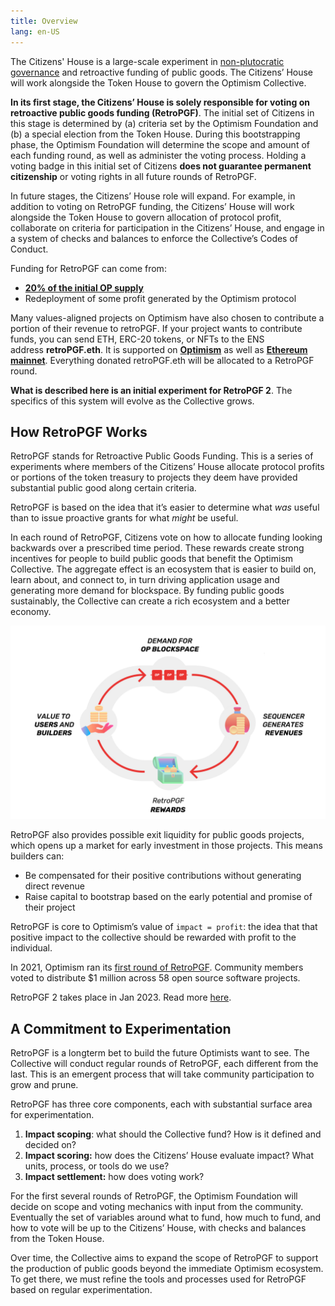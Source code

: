 ```yaml
---
title: Overview
lang: en-US
---
```


The Citizens' House is a large-scale experiment in [non-plutocratic governance](https://vitalik.ca/general/2021/08/16/voting3.html) and retroactive funding of public goods. 
The Citizens’ House will work alongside the Token House to govern the Optimism Collective. 

**In its first stage, the Citizens’ House is solely responsible for voting on retroactive public goods funding (RetroPGF)**. 
The initial set of Citizens in this stage is determined by (a) criteria set by the Optimism Foundation and (b) a special election from the Token House. 
During this bootstrapping phase, the Optimism Foundation will determine the scope and amount of each funding round, as well as administer the voting process. 
Holding a voting badge in this initial set of Citizens **does not guarantee permanent citizenship** or voting rights in all future rounds of RetroPGF.

In future stages, the Citizens’ House role will expand. 
For example, in addition to voting on RetroPGF funding, the Citizens’ House will work alongside the Token House to govern allocation of protocol profit, collaborate on criteria for participation in the Citizens’ House, and engage in a system of checks and balances to enforce the Collective’s Codes of Conduct.

Funding for RetroPGF can come from:

- **[20% of the initial OP supply](./allocations.md#retroactive-public-goods-funding)**
- Redeployment of some profit generated by the Optimism protocol

Many values-aligned projects on Optimism have also chosen to contribute a portion of their revenue to retroPGF. 
If your project wants to contribute funds, you can send ETH, ERC-20 tokens, or NFTs to the ENS address **retroPGF.eth**. 
It is supported on **[Optimism](https://explorer.optimism.io/address/0x15dda60616ffca20371ed1659dbb78e888f65556)** as well as **[Ethereum mainnet](https://etherscan.io/address/0x15dda60616ffca20371ed1659dbb78e888f65556)**. 
Everything donated retroPGF.eth will be allocated to a RetroPGF round.

**What is described here is an initial experiment for RetroPGF 2**. The specifics of this system will evolve as the Collective grows.

## How RetroPGF Works

RetroPGF stands for Retroactive Public Goods Funding. 
This is a series of experiments where members of the Citizens’ House allocate protocol profits or portions of the token treasury to projects they deem have provided substantial public good along certain criteria.

RetroPGF is based on the idea that it’s easier to determine what *was* useful than to issue proactive grants for what *might* be useful. 

In each round of RetroPGF, Citizens vote on how to allocate funding looking backwards over a prescribed time period.
These rewards create strong incentives for people to build public goods that benefit the Optimism Collective. 
The aggregate effect is an ecosystem that is easier to build on, learn about, and connect to, in turn driving application usage and generating more demand for blockspace.
By funding public goods sustainably, the Collective can create a rich ecosystem and a better economy.

![The public goods virtuous cycle](../../assets/docs/governance/economics/virt_cycle.png)

RetroPGF also provides possible exit liquidity for public goods projects, which opens up a market for early investment in those projects. 
This means builders can:

- Be compensated for their positive contributions without generating direct revenue
- Raise capital to bootstrap based on the early potential and promise of their project

RetroPGF is core to Optimism’s value of `impact = profit`:  the idea that that positive impact to the collective should be rewarded with profit to the individual.

In 2021, Optimism ran its [first round of RetroPGF](https://medium.com/ethereum-optimism/retroactive-public-goods-funding-33c9b7d00f0c).
Community members voted to distribute $1 million across 58 open source software projects. 

RetroPGF 2 takes place in Jan 2023. Read more [here](./retropgf-2.md). 

## A Commitment to Experimentation

RetroPGF is a longterm bet to build the future Optimists want to see. 
The Collective will conduct regular rounds of RetroPGF, each different from the last. 
This is an emergent process that will take community participation to grow and prune. 

RetroPGF has three core components, each with substantial surface area for experimentation. 

1. **Impact scoping**: what should the Collective fund? 
   How is it defined and decided on? 
1. **Impact scoring:** how does the Citizens’ House evaluate impact? 
   What units, process, or tools do we use? 
1. **Impact settlement:** how does voting work? 

For the first several rounds of RetroPGF, the Optimism Foundation will decide on scope and voting mechanics with input from the community. 
Eventually the set of variables around what to fund, how much to fund, and how to vote will be up to the Citizens’ House, with checks and balances from the Token House. 

Over time, the Collective aims to expand the scope of RetroPGF to support the production of public goods beyond the immediate Optimism ecosystem. 
To get there, we must refine the tools and processes used for RetroPGF based on regular experimentation.
